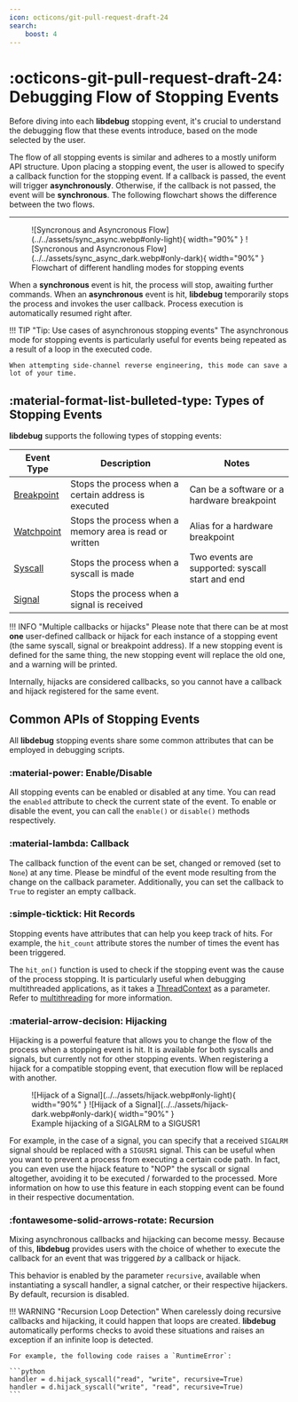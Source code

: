 ```yaml
---
icon: octicons/git-pull-request-draft-24
search:
    boost: 4
---
```

# :octicons-git-pull-request-draft-24: Debugging Flow of Stopping Events
Before diving into each **libdebug** stopping event, it's crucial to understand the debugging flow that these events introduce, based on the mode selected by the user.

The flow of all stopping events is similar and adheres to a mostly uniform API structure. Upon placing a stopping event, the user is allowed to specify a callback function for the stopping event. If a callback is passed, the event will trigger **asynchronously**. Otherwise, if the callback is not passed, the event will be **synchronous**. The following flowchart shows the difference between the two flows.

---

<figure markdown="span">
  ![Syncronous and Asyncronous Flow](../../assets/sync_async.webp#only-light){ width="90%" }
  ![Syncronous and Asyncronous Flow](../../assets/sync_async_dark.webp#only-dark){ width="90%" }
  <figcaption>Flowchart of different handling modes for stopping events</figcaption>
</figure>

When a **synchronous** event is hit, the process will stop, awaiting further commands. When an **asynchronous** event is hit, **libdebug** temporarily stops the process and invokes the user callback. Process execution is automatically resumed right after.

!!! TIP "Tip: Use cases of asynchronous stopping events"
    The asynchronous mode for stopping events is particularly useful for events being repeated as a result of a loop in the executed code.

    When attempting side-channel reverse engineering, this mode can save a lot of your time.

## :material-format-list-bulleted-type: Types of Stopping Events

**libdebug** supports the following types of stopping events:

| Event Type | Description                          | Notes                                |
|------------|--------------------------------------|--------------------------------------|
| [Breakpoint](../breakpoints) | Stops the process when a certain address is executed | Can be a software or a hardware breakpoint    |
| [Watchpoint](../watchpoints) | Stops the process when a memory area is read or written | Alias for a hardware breakpoint |
| [Syscall](../syscalls)    | Stops the process when a syscall is made | Two events are supported: syscall start and end |
| [Signal](../signals)     | Stops the process when a signal is received |  |

!!! INFO "Multiple callbacks or hijacks"
  Please note that there can be at most **one** user-defined callback or hijack for each instance of a stopping event (the same syscall, signal or breakpoint address). If a new stopping event is defined for the same thing, the new stopping event will replace the old one, and a warning will be printed.

  Internally, hijacks are considered callbacks, so you cannot have a callback and hijack registered for the same event.

## Common APIs of Stopping Events
All **libdebug** stopping events share some common attributes that can be employed in debugging scripts.

### :material-power: Enable/Disable
All stopping events can be enabled or disabled at any time. You can read the `enabled` attribute to check the current state of the event. To enable or disable the event, you can call the `enable()` or `disable()` methods respectively.

### :material-lambda: Callback
The callback function of the event can be set, changed or removed (set to `None`) at any time. Please be mindful of the event mode resulting from the change on the callback parameter. Additionally, you can set the callback to `True` to register an empty callback.

### :simple-ticktick: Hit Records
Stopping events have attributes that can help you keep track of hits. For example, the `hit_count` attribute stores the number of times the event has been triggered.

The `hit_on()` function is used to check if the stopping event was the cause of the process stopping. It is particularly useful when debugging multithreaded applications, as it takes a [ThreadContext](../../from_pydoc/generated/state/thread_context) as a parameter. Refer to [multithreading](../../multithreading/multithreading) for more information.

### :material-arrow-decision: Hijacking
Hijacking is a powerful feature that allows you to change the flow of the process when a stopping event is hit. It is available for both syscalls and signals, but currently not for other stopping events. When registering a hijack for a compatible stopping event, that execution flow will be replaced with another.

<figure markdown="span">
  ![Hijack of a Signal](../../assets/hijack.webp#only-light){ width="90%" }
  ![Hijack of a Signal](../../assets/hijack-dark.webp#only-dark){ width="90%" }
  <figcaption>Example hijacking of a SIGALRM to a SIGUSR1</figcaption>
</figure>

For example, in the case of a signal, you can specify that a received `SIGALRM` signal should be replaced with a `SIGUSR1` signal. This can be useful when you want to prevent a process from executing a certain code path. In fact, you can even use the hijack feature to "NOP" the syscall or signal altogether, avoiding it to be executed / forwarded to the processed. More information on how to use this feature in each stopping event can be found in their respective documentation.


### :fontawesome-solid-arrows-rotate: Recursion
Mixing asynchronous callbacks and hijacking can become messy. Because of this, **libdebug** provides users with the choice of whether to execute the callback for an event that was triggered *by* a callback or hijack.

This behavior is enabled by the parameter `recursive`, available when instantiating a syscall handler, a signal catcher, or their respective hijackers. By default, recursion is disabled.

!!! WARNING "Recursion Loop Detection"
    When carelessly doing recursive callbacks and hijacking, it could happen that loops are created. **libdebug** automatically performs checks to avoid these situations and raises an exception if an infinite loop is detected.

    For example, the following code raises a `RuntimeError`:

    ```python
    handler = d.hijack_syscall("read", "write", recursive=True)
    handler = d.hijack_syscall("write", "read", recursive=True)
    ```